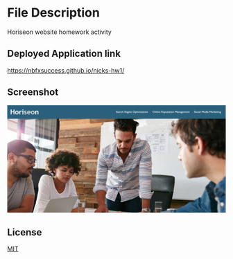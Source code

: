 # File Description

Horiseon website homework activity

## Deployed Application link
https://nbfxsuccess.github.io/nicks-hw1/


## Screenshot
![Alt text](/assets/images/Capture.PNG "Application Screenshot")


## License
[MIT](https://choosealicense.com/licenses/mit/)